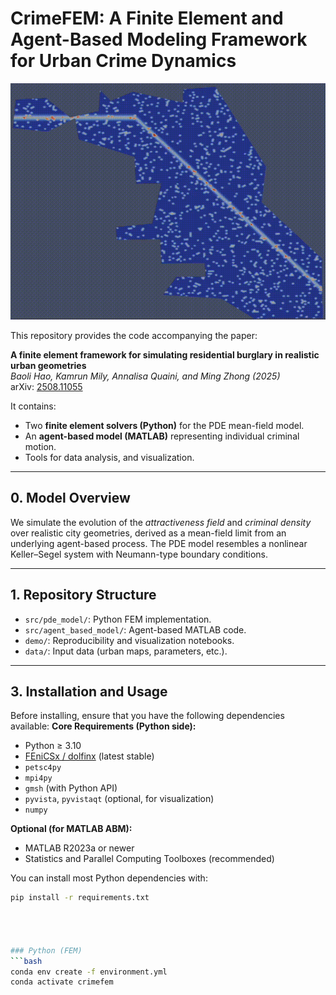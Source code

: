 # CrimeFEM: A Finite Element and Agent-Based Modeling Framework for Urban Crime Dynamics
<div align="center">
  <img src="demo.gif" alt="Demo" width="600">
</div>

This repository provides the code accompanying the paper:

**A finite element framework for simulating residential burglary in realistic urban geometries**  
_Baoli Hao, Kamrun Mily, Annalisa Quaini, and Ming Zhong (2025)_  
arXiv: [2508.11055](https://arxiv.org/abs/2508.11055)


It contains:
- Two **finite element solvers (Python)** for the PDE mean-field model.
- An **agent-based model (MATLAB)** representing individual criminal motion.
- Tools for data analysis, and visualization.

---

## 0. Model Overview
We simulate the evolution of the *attractiveness field* and *criminal density* over realistic city geometries,
derived as a mean-field limit from an underlying agent-based process.
The PDE model resembles a nonlinear Keller–Segel system with Neumann-type boundary conditions.

---

## 1. Repository Structure
- `src/pde_model/`: Python FEM implementation.
- `src/agent_based_model/`: Agent-based MATLAB code.
- `demo/`: Reproducibility and visualization notebooks.
- `data/`: Input data (urban maps, parameters, etc.).

---

## 3. Installation and Usage
Before installing, ensure that you have the following dependencies available:
**Core Requirements (Python side):**
- Python ≥ 3.10  
- [FEniCSx / dolfinx](https://fenicsproject.org) (latest stable)
- `petsc4py`
- `mpi4py`
- `gmsh` (with Python API)
- `pyvista`, `pyvistaqt` (optional, for visualization)
- `numpy`

**Optional (for MATLAB ABM):**
- MATLAB R2023a or newer
- Statistics and Parallel Computing Toolboxes (recommended)

You can install most Python dependencies with:

```bash
pip install -r requirements.txt




### Python (FEM)
```bash
conda env create -f environment.yml
conda activate crimefem

